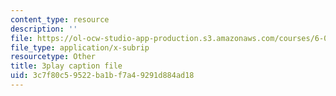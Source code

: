 ```yaml
---
content_type: resource
description: ''
file: https://ol-ocw-studio-app-production.s3.amazonaws.com/courses/6-003-signals-and-systems-fall-2011/3c7f80c59522ba1bf7a49291d884ad18_HDYAbIA-DNY.srt
file_type: application/x-subrip
resourcetype: Other
title: 3play caption file
uid: 3c7f80c5-9522-ba1b-f7a4-9291d884ad18
---
```

